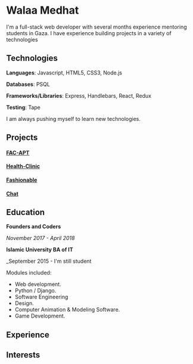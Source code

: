 # Walaa Medhat

I'm a full-stack web developer with several months experience mentoring students in Gaza. I have experience building projects in a variety of technologies

## Technologies

**Languages**: Javascript, HTML5, CSS3, Node.js

**Databases**: PSQL

**Frameworks/Libraries**: Express, Handlebars, React, Redux

**Testing**: Tape

I am always pushing myself to learn new technologies.

## Projects

#### [FAC-APT](http://facapt.herokuapp.com/)
#### [Health-Clinic](gene-med-labs.herokuapp.com)
#### [Fashionable](elegantproject.herokuapp.com)
#### [Chat](https://mwm-chat.herokuapp.com/)

## Education

**Founders and Coders**

_November 2017 - April 2018_

**Islamic University BA of IT**

_September 2015 - I'm still student

Modules included:

* Web development.
* Python / Django.
* Software Engineering
* Design.
* Computer Animation & Modeling Software.
* Game Development.


## Experience



## Interests



